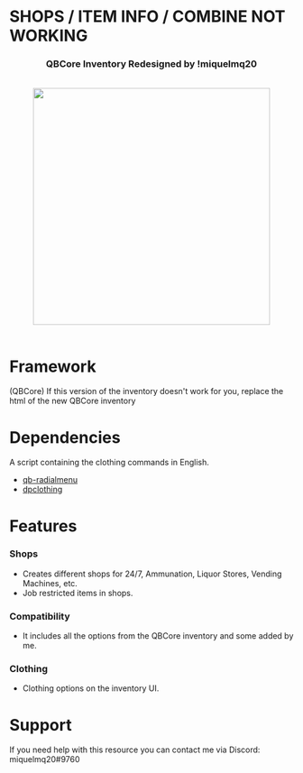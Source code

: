 # SHOPS / ITEM INFO / COMBINE NOT WORKING

<div align='center'><h3><a>QBCore Inventory Redesigned by !miquelmq20</a></h3></div>

<br>
<div align='center'><img style="width: 30em;" src='https://github.com/ItzMuri/other-inventory/assets/88394932/32deabd3-3136-42eb-b2d1-7c1bccb150a1'/></div>
<br>

# Framework

(QBCore) If this version of the inventory doesn't work for you, replace the html of the new QBCore inventory

# Dependencies
A script containing the clothing commands in English.

- [qb-radialmenu](https://github.com/qbcore-framework/qb-radialmenu)
- [dpclothing](https://github.com/andristum/dpclothing)

# Features

### Shops

- Creates different shops for 24/7, Ammunation, Liquor Stores, Vending Machines, etc.
- Job restricted items in shops.

### Compatibility

- It includes all the options from the QBCore inventory and some added by me.

### Clothing

- Clothing options on the inventory UI.

# Support
If you need help with this resource you can contact me via Discord: miquelmq20#9760
